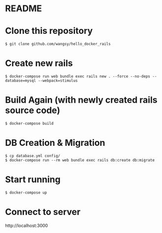 # README

# Clone this repository

```
$ git clone github.com/wangsy/hello_docker_rails
```

# Create new rails

```
$ docker-compose run web bundle exec rails new . --force --no-deps --database=mysql --webpack=stimulus
```

# Build Again (with newly created rails source code)

```
$ docker-compose build
```

# DB Creation & Migration

```
$ cp database.yml config/
$ docker-compose run --rm web bundle exec rails db:create db:migrate
```

# Start running

```
$ docker-compose up
```
# Connect to server

http://localhost:3000